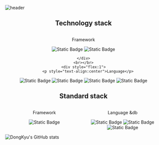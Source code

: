 ![header](https://capsule-render.vercel.app/api?type=shark&color=_hexcode&height=300&section=header&text=Welecome!&fontSize=70&fontColor=b21848)
<h2 style="text-align:center">Technology stack</h2>
<div  style="display:flex;text-align:center">
    <div style="flex:1">
        <p style="text-align:center">Framework</p>
<img alt="Static Badge" src="https://img.shields.io/badge/react%20-%20%2361DAFB?logo=react&logoColor=white">
<img alt="Static Badge" src="https://img.shields.io/badge/react%20native%20-%20%23B7178C?logo=react&logoColor=white">

    </div>
    <br></br>
    <div style="flex:1">
        <p style="text-align:center">Language</p>
<img alt="Static Badge" src="https://img.shields.io/badge/html5-%23E34F26?logo=html5&logoColor=white">
<img alt="Static Badge" src="https://img.shields.io/badge/css3%20-%20%231572B6?logo=css3&logoColor=white">
<img alt="Static Badge" src="https://img.shields.io/badge/javascript%20-%20%23F7DF1E?logo=javascript&logoColor=white">
<img alt="Static Badge" src="https://img.shields.io/badge/typescript%20-%20%233178C6?logo=typescript&logoColor=purple">
    </div>
</div>


<h2 style="text-align:center">Standard stack</h2>
<div  style="display:flex;text-align:center">
    <div style="flex:1">
        <p style="text-align:center">Framework</p>
<div>
<img alt="Static Badge" src="https://img.shields.io/badge/springboot%20-%236DB33F?logo=springboot&logoColor=white">

</div>
</div>
<div style="flex:1;;justify-content:center;align-items:center">
<p style="text-align:center">Language &db</p>

<img alt="Static Badge" src="https://img.shields.io/badge/c-%23A8B9CC?logo=c&logoColor=white">
<img alt="Static Badge" src="https://img.shields.io/badge/java%20-%236DB33F?logo=java&logoColor=white">

<img alt="Static Badge" src="https://img.shields.io/badge/mysql%20-%20%234479A1?logo=mysql&logoColor=white">

</div>
</div>


![DongKyu's GitHub stats](https://github-readme-stats.vercel.app/api?username=ldkstellar&theme=dark&show_icons=true)
